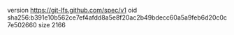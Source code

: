 version https://git-lfs.github.com/spec/v1
oid sha256:b391e10b562ce7ef4afdd8a5e8f20ac2b49bdecc60a5a9feb6d20c0c7e502660
size 2166
